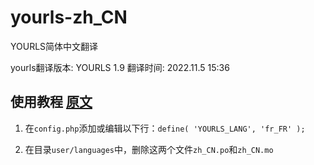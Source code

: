 # yourls-zh_CN
YOURLS简体中文翻译

yourls翻译版本: YOURLS 1.9
翻译时间: 2022.11.5 15:36

## 使用教程 [原文](https://docs.yourls.org/guide/extend/languages.html#install-your-language)

1. 在`config.php`添加或编辑以下行：`define( 'YOURLS_LANG', 'fr_FR' );`

1. 在目录`user/languages`中，删除这两个文件`zh_CN.po`和`zh_CN.mo`

